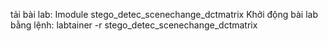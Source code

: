 tải bài lab: Imodule stego_detec_scenechange_dctmatrix
Khởi động bài lab bằng lệnh: labtainer -r stego_detec_scenechange_dctmatrix
